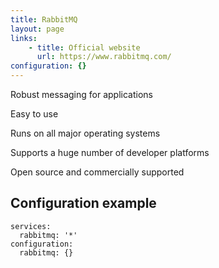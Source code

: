 ```yaml
---
title: RabbitMQ
layout: page
links:
    - title: Official website
      url: https://www.rabbitmq.com/
configuration: {}
---
```

Robust messaging for applications

Easy to use

Runs on all major operating systems

Supports a huge number of developer platforms

Open source and commercially supported

## Configuration example

    services:
      rabbitmq: '*'
    configuration:
      rabbitmq: {}
